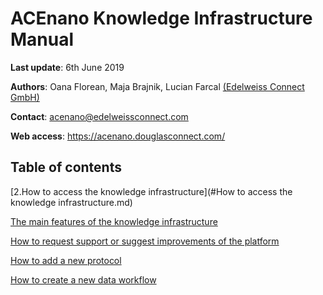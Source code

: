 # ACEnano Knowledge Infrastructure Manual
**Last update**: 6th June 2019

**Authors**: Oana Florean, Maja Brajnik, Lucian Farcal [(Edelweiss Connect GmbH)](https://edelweissconnect.com/)

**Contact**: acenano@edelweissconnect.com

**Web access**: https://acenano.douglasconnect.com/

## Table of contents
[2.How to access the knowledge infrastructure](#How to access the knowledge infrastructure.md)

[The main features of the knowledge infrastructure](The-main-features-of-the-knowledge-infrastructure)

[How to request support or suggest improvements of the platform](#How-to-request-support-or-suggest-improvements-of-the-platform)

[How to add a new protocol](#How-to-add-a-new-protocol)

[How to create a new data workflow](#How-to-create-a-new-data-workflow)
